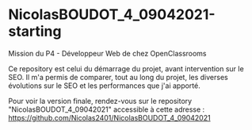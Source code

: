 # NicolasBOUDOT_4_09042021-starting
Mission du P4 - Développeur Web de chez OpenClassrooms

Ce repository est celui du démarrage du projet, avant intervention sur le SEO. Il m'a permis de comparer, tout au long du projet, les diverses évolutions sur le SEO et les performances que j'ai apporté.

Pour voir la version finale, rendez-vous sur le repository "NicolasBOUDOT_4_09042021" accessible à cette adresse : https://github.com/Nicolas2401/NicolasBOUDOT_4_09042021
